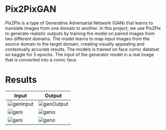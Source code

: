 # Pix2PixGAN

Pix2Pix is a type of Generative Adversarial Network (GAN) that learns to translate images from one domain to another. In this project, we use Pix2Pix to generate realistic outputs by training the model on paired images from two different domains. The model learns to map input images from the source domain to the target domain, creating visually appealing and contextually accurate results. The models is trained on face comic datatset on kaggle for 5 epochs. The input of the generator model in a real image that is converted into a comic face.

# Results
| Input | Output |
| --- | --- |
| ![genInput](https://github.com/AmanShamsheerSheikh/Pix2PixGAN/assets/103746505/764ce620-fc71-415a-abc2-329467e2e47b) | ![genOutput](https://github.com/AmanShamsheerSheikh/Pix2PixGAN/assets/103746505/21c22654-87bf-4367-97b0-a6cb0089bada) |
| ![geni](https://github.com/AmanShamsheerSheikh/Pix2PixGAN/assets/103746505/c0503d3c-270a-4a6a-bb73-f7afee10cd91) |![geno](https://github.com/AmanShamsheerSheikh/Pix2PixGAN/assets/103746505/0d7d8bd1-09fb-4100-81e8-a4b34b18efc1)|
| ![geni](https://github.com/AmanShamsheerSheikh/Pix2PixGAN/assets/103746505/fc864ea1-86db-4ded-ba2a-11a3cb4b5a31)|![geno](https://github.com/AmanShamsheerSheikh/Pix2PixGAN/assets/103746505/e742da35-eb84-466e-b44c-211598fe0fc5) |








